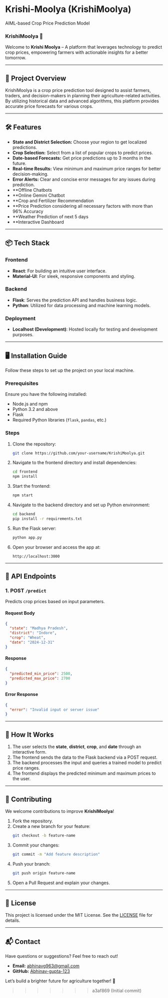# Krishi-Moolya (KrishiMoolya)  
AIML-based Crop Price Prediction Model


### KrishiMoolya 🌾  
Welcome to **Krishi Moolya** – A platform that leverages technology to predict crop prices, empowering farmers with actionable insights for a better tomorrow.  

---

## 🚀 Project Overview  
KrishiMoolya is a crop price prediction tool designed to assist farmers, traders, and decision-makers in planning their agriculture-related activities. By utilizing historical data and advanced algorithms, this platform provides accurate price forecasts for various crops.  

---

## 🛠 Features  
- **State and District Selection:** Choose your region to get localized predictions.  
- **Crop Selection:** Select from a list of popular crops to predict prices.  
- **Date-based Forecasts:** Get price predictions up to 3 months in the future.  
- **Real-time Results:** View minimum and maximum price ranges for better decision-making.  
- **Error Alerts:** Clear and concise error messages for any issues during prediction.
- **Offline Chatbots
- **Online Gemini Chatbot
- **Crop and Fertilizer Recommendation
- **Price Prediction considering all necessary factors with more than 96% Accuracy
- **Weather Prediction of next 5 days
- **Interactive Dashboard

---

## 📦 Tech Stack  
### Frontend  
- **React**: For building an intuitive user interface.  
- **Material-UI**: For sleek, responsive components and styling.  

### Backend  
- **Flask**: Serves the prediction API and handles business logic.  
- **Python**: Utilized for data processing and machine learning models.  

### Deployment  
- **Localhost (Development)**: Hosted locally for testing and development purposes.  

---

## 🖥️ Installation Guide  
Follow these steps to set up the project on your local machine.  

### Prerequisites  
Ensure you have the following installed:  
- Node.js and npm  
- Python 3.2 and above 
- Flask  
- Required Python libraries (`flask`, `pandas`, etc.)  

### Steps  
1. Clone the repository:  
   ```bash  
   git clone https://github.com/your-username/KrishiMoolya.git  
   ```  

2. Navigate to the frontend directory and install dependencies:  
   ```bash  
   cd frontend  
   npm install  
   ```  

3. Start the frontend:  
   ```bash  
   npm start  
   ```  

4. Navigate to the backend directory and set up Python environment:  
   ```bash  
   cd backend  
   pip install -r requirements.txt  
   ```  

5. Run the Flask server:  
   ```bash  
   python app.py  
   ```  

6. Open your browser and access the app at:  
   ```  
   http://localhost:3000  
   ```  

---

## 🧩 API Endpoints  

### 1. **POST `/predict`**  
Predicts crop prices based on input parameters.  

#### Request Body  
```json  
{  
  "state": "Madhya Pradesh",  
  "district": "Indore",  
  "crop": "Wheat",  
  "date": "2024-12-31"  
}  
```  

#### Response  
```json  
{  
  "predicted_min_price": 2500,  
  "predicted_max_price": 2700  
}  
```  

#### Error Response  
```json  
{  
  "error": "Invalid input or server issue"  
}  
```  

---

## 🎯 How It Works  
1. The user selects the **state**, **district**, **crop**, and **date** through an interactive form.  
2. The frontend sends the data to the Flask backend via a POST request.  
3. The backend processes the input and queries a trained model to predict price ranges.  
4. The frontend displays the predicted minimum and maximum prices to the user.  

---

## 🌟 Contributing  
We welcome contributions to improve **KrishiMoolya**!  

1. Fork the repository.  
2. Create a new branch for your feature:  
   ```bash  
   git checkout -b feature-name  
   ```  
3. Commit your changes:  
   ```bash  
   git commit -m "Add feature description"  
   ```  
4. Push your branch:  
   ```bash  
   git push origin feature-name  
   ```  
5. Open a Pull Request and explain your changes.  

---

## 📜 License  
This project is licensed under the MIT License. See the [LICENSE](LICENSE) file for details.  

---

## 📬 Contact  
Have questions or suggestions? Feel free to reach out!  
- **Email:** abhinavg963@gmail.com  
- **GitHub:** [Abhinav-gupta-123](https://github.com/Abhinav-gupta-123)  

Let’s build a brighter future for agriculture together! 🌱  
>>>>>>> a3af869 (Initial commit)
